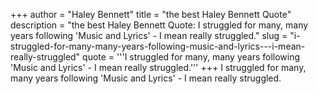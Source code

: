+++
author = "Haley Bennett"
title = "the best Haley Bennett Quote"
description = "the best Haley Bennett Quote: I struggled for many, many years following 'Music and Lyrics' - I mean really struggled."
slug = "i-struggled-for-many-many-years-following-music-and-lyrics---i-mean-really-struggled"
quote = '''I struggled for many, many years following 'Music and Lyrics' - I mean really struggled.'''
+++
I struggled for many, many years following 'Music and Lyrics' - I mean really struggled.
